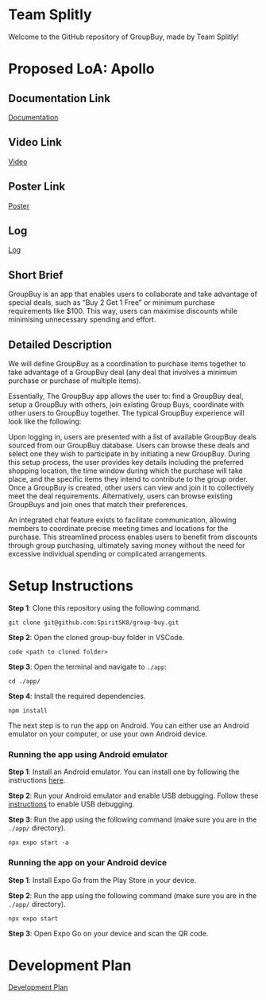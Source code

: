 # Team Splitly
Welcome to the GitHub repository of GroupBuy, made by Team Splitly!

# **Proposed LoA: Apollo**

## **Documentation Link**

<a href="https://docs.google.com/document/d/1cttF5rbBtQkVbky5JO6yfPCQLOqBhNUDh47uGJoBU7s">Documentation</a>

## **Video Link**

[Video](https://drive.google.com/file/d/1H-vW9OZ0UfqOsWkLMlz2QYu5TAIYe7KN/view)


## **Poster Link**

[Poster](https://drive.google.com/file/d/1mbOq1f8-N6peU0vuPyjpHRlKOKzSE6sT/view)


## **Log**

[Log](https://docs.google.com/spreadsheets/d/1RErwj-EsBd2x9dToYT63RZ4eAhD36h_VGefUF7tBrvo/edit?usp=sharing) 


## **Short Brief** 

GroupBuy is an app that enables users to collaborate and take advantage of special deals, such as “Buy 2 Get 1 Free” or minimum purchase requirements like $100. This way, users can maximise discounts while minimising unnecessary spending and effort.

## **Detailed Description**

We will define GroupBuy as a coordination to purchase items together to take advantage of a GroupBuy deal (any deal that involves a minimum purchase or purchase of multiple items).

Essentially, The GroupBuy app allows the user to: find a GroupBuy deal, setup a GroupBuy with others, join existing Group Buys, coordinate with other users to GroupBuy together. The typical GroupBuy experience will look like the following:

Upon logging in, users are presented with a list of available GroupBuy deals sourced from our GroupBuy database. Users can browse these deals and select one they wish to participate in by initiating a new GroupBuy. During this setup process, the user provides key details including the preferred shopping location, the time window during which the purchase will take place, and the specific items they intend to contribute to the group order. Once a GroupBuy is created, other users can view and join it to collectively meet the deal requirements. Alternatively, users can browse existing GroupBuys and join ones that match their preferences.

An integrated chat feature exists to facilitate communication, allowing members to coordinate precise meeting times and locations for the purchase. This streamlined process enables users to benefit from discounts through group purchasing, ultimately saving money without the need for excessive individual spending or complicated arrangements.

# Setup Instructions
<strong>Step 1</strong>: Clone this repository using the following command.
```
git clone git@github.com:SpiritSK8/group-buy.git
```

<strong>Step 2</strong>: Open the cloned group-buy folder in VSCode.
```
code <path to cloned folder>
```

<strong>Step 3</strong>: Open the terminal and navigate to `./app`:
```
cd ./app/
```

<strong>Step 4</strong>: Install the required dependencies.
```
npm install
```

The next step is to run the app on Android. You can either use an Android emulator on your computer, or use your own Android device.

### Running the app using Android emulator

<strong>Step 1</strong>: Install an Android emulator. You can install one by following the instructions <a href="https://docs.expo.dev/workflow/android-studio-emulator/">here</a>.

<strong>Step 2</strong>: Run your Android emulator and enable USB debugging. Follow these <a href="https://developer.android.com/studio/debug/dev-options">instructions</a> to enable USB debugging.

<strong>Step 3</strong>: Run the app using the following command (make sure you are in the `./app/` directory).
```
npx expo start -a
```

### Running the app on your Android device

<strong>Step 1</strong>: Install Expo Go from the Play Store in your device.

<strong>Step 2</strong>: Run the app using the following command (make sure you are in the `./app/` directory).
```
npx expo start
```

<strong>Step 3</strong>: Open Expo Go on your device and scan the QR code.


# **Development Plan**

[Development Plan](https://docs.google.com/document/d/1maZlSuMO5eH9s_eOv98VZoKOX-usrKVfspF9CuOwc8E/edit?usp=sharing)
